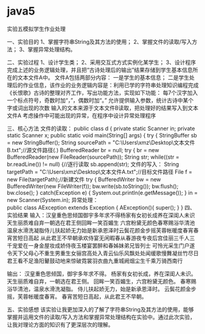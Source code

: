 # java5
实验五模拟学生作业处理

一、实验目的
1、掌握字符串String及其方法的使用；
2、掌握文件的读取/写入方法；
3、掌握异常处理结构。

二、实验过程
1、设计学生类；
2、采用交互式方式实例化某学生；
3、设计程序完成上述的业务逻辑处理，并且把“古诗处理后的输出”结果存储到学生基本信息所在的文本文件A中。
文件A包括两部分内容：
一是学生的基本信息；
二是学生处理后的作业信息，该作业的业务逻辑内容是：利用已学的字符串处理知识编程完成《长恨歌》古诗的整理对齐工作，写出功能方法，实现如下功能：
每7个汉字加入一个标点符号，奇数时加“，”，偶数时加“。”
允许提供输入参数，统计古诗中某个字或词出现的次数
输入的文本来源于文本文件B读取，把处理好的结果写入到文本文件A
考虑操作中可能出现的异常，在程序中设计异常处理程序

三、核心方法
文件的读取：
public class d {
	private static Scanner in;
	private static Scanner x;
    public static void main(String[] args) {
    	try {
        StringBuffer sb = new StringBuffer();
        String sourcePath = "C:\\Users\\xmz\\Desktop\\文本文件B.txt";//源文件路径(*.*)
        BufferedReader br = null;
        try {
            br = new BufferedReader(new FileReader(sourcePath));
            String str;
            while((str = br.readLine()) != null) {//逐行读取
                sb.append(str);
文件的写入：
        String targetPath = "C:\\Users\\xmz\\Desktop\\文本文件A.txt";//目标文件路径
        File f = new File(targetPath);//新建文件
        try {
            BufferedWriter bw = new BufferedWriter(new FileWriter(f));
            bw.write(sb.toString());
            bw.flush();
            bw.close();
        }
        catch(Exception e) {
            System.out.println(e.getMessage());
        }
        in = new Scanner(System.in);
异常处理：        
public class AException extends Exception {
    AException(){
        super();
    }
}
四、实验结果
输入：汉皇重色思倾国御宇多年求不得杨家有女初长成养在深闺人未识天生丽质难自弃一朝选在君王侧回眸一笑百媚生
六宫粉黛无颜色春寒赐浴华清池温泉水滑洗凝脂侍儿扶起娇无力始是新承恩泽时云鬓花颜金步摇芙蓉帐暖度春宵春宵苦短日高起
从此君王不早朝承欢侍宴无闲暇春从春游夜专夜后宫佳丽三千人三千宠爱在一身金屋妆成娇侍夜玉楼宴罢醉和春姊妹弟兄皆列士
可怜光采生门户遂令天下父母心不重生男重生女骊宫高处入青云仙乐风飘处处闻缓歌慢舞凝丝竹尽日君王看不足渔阳鼙鼓动地来惊破霓裳羽衣曲九重城阙烟尘生千乘万骑西南行

输出：
汉皇重色思倾国，御宇多年求不得。
杨家有女初长成，养在深闺人未识。
天生丽质难自弃，一朝选在君王侧。
回眸一笑百媚生，六宫粉黛无颜色。
春寒赐浴华清池，温泉水滑洗凝脂。
侍儿扶起娇无力，始是新承恩泽时。
云鬓花颜金步摇，芙蓉帐暖度春宵。
春宵苦短日高起，从此君王不早朝。

五、实验感想
该实验让我更加深入的了解了字符串String及其方法的使用，能够掌握并运用文件的读取/写入方法和掌握异常处理结构在实验中。通过此次实验，让我对理论方面的知识有了更深层次的理解。
